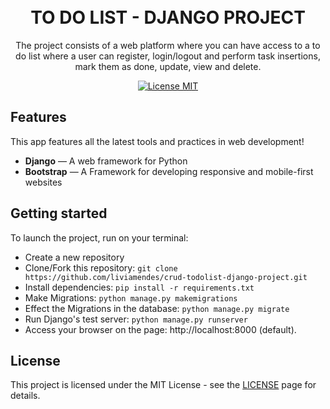 <h1 align="center">
<br>
TO DO LIST - DJANGO PROJECT
</h1>

<p align="center">The project consists of a web platform where you can have access to a to do list where a user can register, login/logout and perform task insertions, mark them as done, update, view and delete.</p>

<p align="center">
  <a href="https://github.com/liviamendes/crud-todolist-django-project/blob/main/LICENSE">
    <img src="https://img.shields.io/badge/License-MIT-blue.svg" alt="License MIT">
  </a>
</p>

## Features
[//]: # (Add the features of your project here:)
This app features all the latest tools and practices in web development!

- **Django** — A web framework for Python
- **Bootstrap** — A Framework for developing responsive and mobile-first websites

## Getting started

To launch the project, run on your terminal:

- Create a new repository
- Clone/Fork this repository: `git clone https://github.com/liviamendes/crud-todolist-django-project.git`
-  Install dependencies: `pip install -r requirements.txt` 
- Make Migrations: `python manage.py makemigrations`  
- Effect the Migrations in the database: `python manage.py migrate`  
- Run Django's test server: `python manage.py runserver` 
- Access your browser on the page: http://localhost:8000 (default). 


## License

This project is licensed under the MIT License - see the [LICENSE](https://github.com/liviamendes/crud-todolist-django-project/blob/main/LICENSE) page for details.
